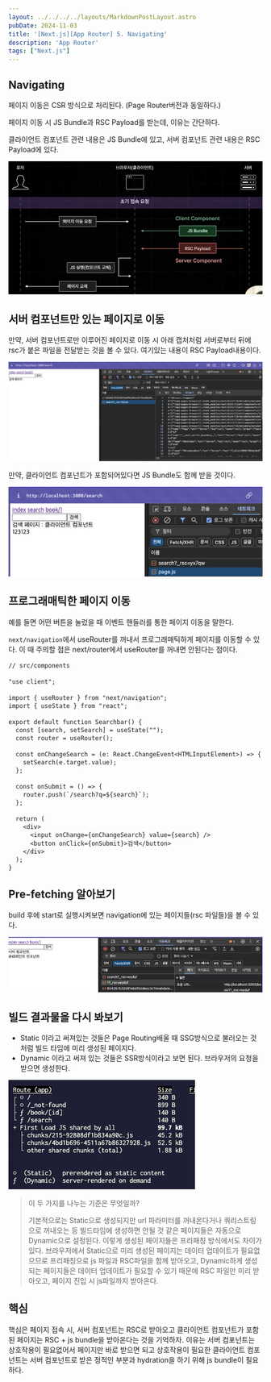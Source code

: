 ```yaml
---
layout: ../../../../layouts/MarkdownPostLayout.astro
pubDate: 2024-11-03
title: '[Next.js][App Router] 5. Navigating'
description: 'App Router'
tags: ["Next.js"]
---
```


## Navigating

페이지 이동은 CSR 방식으로 처리된다. (Page Router버전과 동일하다.)

페이지 이동 시 JS Bundle과 RSC Payload를 받는데, 이유는 간단하다.

클라이언트 컴포넌트 관련 내용은 JS Bundle에 있고, 서버 컴포넌트 관련 내용은 RSC Payload에 있다.

![image-20241105155830459](../images/image-20241105155830459.png)



## 서버 컴포넌트만 있는 페이지로 이동

만약, 서버 컴포넌트로만 이루어진 페이지로 이동 시 아래 캡처처럼 서버로부터 뒤에 rsc가 붙은 파일을 전달받는 것을 볼 수 있다. 여기있는 내용이 RSC Payload내용이다. 

![image-20241105160808541](../images/image-20241105160808541.png)

만약, 클라이언트 컴포넌트가 포함되어있다면 JS Bundle도 함께 받을 것이다.

![image-20241105174920847](../images/image-20241105174920847.png)



## 프로그래매틱한 페이지 이동

예를 들면 어떤 버튼을 눌렀을 때 이벤트 핸들러를 통한 페이지 이동을 말한다.

`next/navigation`에서 useRouter를 꺼내서 프로그래매틱하게 페이지를 이동할 수 있다. 이 때 주의할 점은 next/router에서 useRouter를 꺼내면 안된다는 점이다.

```tsx
// src/components

"use client";

import { useRouter } from "next/navigation";
import { useState } from "react";

export default function Searchbar() {
  const [search, setSearch] = useState("");
  const router = useRouter();

  const onChangeSearch = (e: React.ChangeEvent<HTMLInputElement>) => {
    setSearch(e.target.value);
  };

  const onSubmit = () => {
    router.push(`/search?q=${search}`);
  };

  return (
    <div>
      <input onChange={onChangeSearch} value={search} />
      <button onClick={onSubmit}>검색</button>
    </div>
  );
}

```



## Pre-fetching 알아보기

build 후에 start로 실행시켜보면 navigation에 있는 페이지들(rsc 파일들)을 볼 수 있다.

![image-20241105221426899](../images/image-20241105221426899.png)



## 빌드 결과물을 다시 봐보기

- Static 이라고 써져있는 것들은 Page Routing배울 때 SSG방식으로 불러오는 것처럼 빌드 타임에 미리 생성된 페이지다.
- Dynamic 이라고 써져 있는 것들은 SSR방식이라고 보면 된다. 브라우저의 요청을 받으면 생성한다.

![image-20241105221929608](../images/image-20241105221929608.png)

> 이 두 가지를 나누는 기준은 무엇일까?  
>
> 기본적으로는 Static으로 생성되지만 url 파라미터를 꺼내온다거나 쿼리스트링으로 꺼내오는 등 빌드타임에 생성하면 안될 것 같은 페이지들은 자동으로 Dynamic으로 설정된다. 이렇게 생성된 페이지들은 프리패칭 방식에서도 차이가 있다. 브라우저에서 Static으로 미리 생성된 페이지는 데이터 업데이트가 필요없으므로 프리패칭으로 js 파일과 RSC파일을 함께 받아오고, Dynamic하게 생성되는 페이지들은 데이터 업데이트가 필요할 수 있기 때문에 RSC 파일만 미리 받아오고, 페이지 진입 시 js파일까지 받아온다.



## 핵심

핵심은 페이지 접속 시, 서버 컴포넌트는 RSC로 받아오고 클라이언트 컴포넌트가 포함된 페이지는 RSC + js bundle을 받아온다는 것을 기억하자. 이유는 서버 컴포넌트는 상호작용이 필요없어서 페이지만 바로 받으면 되고 상호작용이 필요한 클라이언트 컴포넌트는 서버 컴포넌트로 받은 정적인 부분과 hydration을 하기 위해 js bundle이 필요하다.